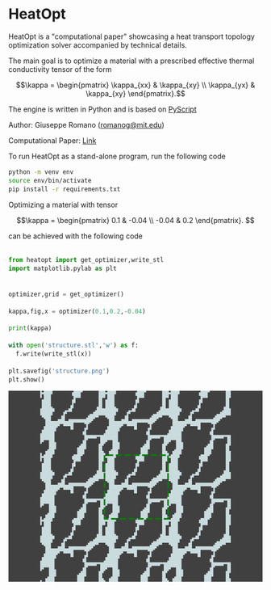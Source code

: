 # HeatOpt

HeatOpt is a "computational paper" showcasing a heat transport topology optimization solver accompanied by technical details. 

The main goal is to optimize a material with a prescribed effective thermal conductivity tensor of the form

$$\kappa = \begin{pmatrix}
\kappa_{xx} & 
\kappa_{xy} \\
\kappa_{yx} & 
\kappa_{xy}
\end{pmatrix}.$$


The engine is written in Python and is based on [PyScript](https://pyscript.net/)

Author: Giuseppe Romano (romanog@mit.edu)

Computational Paper: [Link](https://romanodev.github.io/HeatOpt/)

To run HeatOpt as a stand-alone program, run the following code

```bash
python -m venv env
source env/bin/activate
pip install -r requirements.txt
```

Optimizing a material with tensor

$$\kappa = \begin{pmatrix}
0.1 & 
-0.04 \\
-0.04 & 
0.2
\end{pmatrix}. $$

can be achieved with the following code

```python

from heatopt import get_optimizer,write_stl
import matplotlib.pylab as plt


optimizer,grid = get_optimizer()

kappa,fig,x = optimizer(0.1,0.2,-0.04)

print(kappa)

with open('structure.stl','w') as f:
  f.write(write_stl(x))

plt.savefig('structure.png')
plt.show()
```

![Alt text](structure.png)





